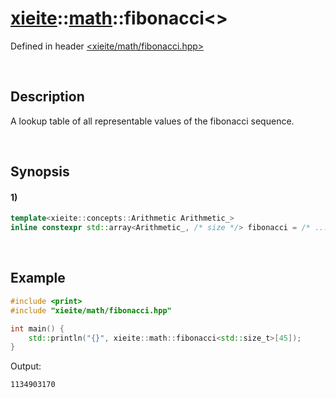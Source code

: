 # [xieite](../../xieite.md)\:\:[math](../../math.md)\:\:fibonacci\<\>
Defined in header [<xieite/math/fibonacci.hpp>](../../../include/xieite/math/fibonacci.hpp)

&nbsp;

## Description
A lookup table of all representable values of the fibonacci sequence.

&nbsp;

## Synopsis
#### 1)
```cpp
template<xieite::concepts::Arithmetic Arithmetic_>
inline constexpr std::array<Arithmetic_, /* size */> fibonacci = /* ... */
```

&nbsp;

## Example
```cpp
#include <print>
#include "xieite/math/fibonacci.hpp"

int main() {
    std::println("{}", xieite::math::fibonacci<std::size_t>[45]);
}
```
Output:
```
1134903170
```
